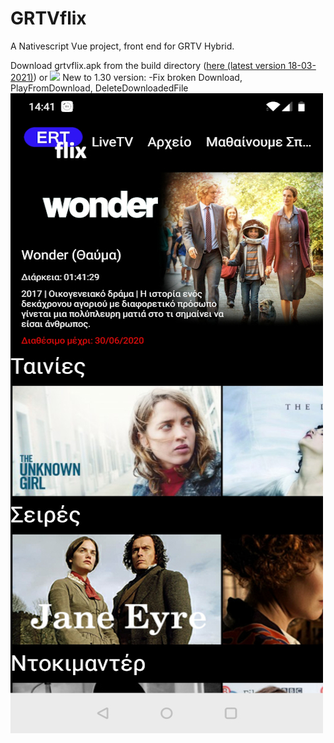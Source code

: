 # GRTVflix
A Nativescript Vue project, front end for GRTV Hybrid.  

Download grtvflix.apk from the build directory (<a href="https://github.com/mdigas/grtvflix/raw/1.3/build/grtvflix.apk" >here (latest version 18-03-2021)</a>) or <a href="https://play.google.com/store/apps/details?id=org.nativescript.ertflix"><img src="http://www.pngmart.com/files/10/Get-It-On-Google-Play-Transparent-Background.png" width="20%"/></a>
New to 1.30 version:
-Fix broken Download, PlayFromDownload, DeleteDownloadedFile
<img src="https://github.com/mdigas/Ertflix/blob/master/build/ertflix.jpg">
